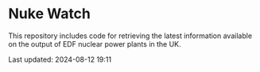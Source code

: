 # Nuke Watch

This repository includes code for retrieving the latest information available on the output of EDF nuclear power plants in the UK.

Last updated: 2024-08-12 19:11